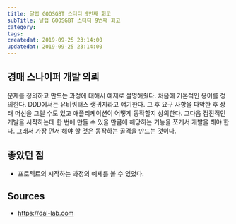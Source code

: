 ```yaml
---
title: 달랩 GOOSGBT 스터디 9번째 회고
subTitle: 달랩 GOOSGBT 스터디 9번째 회고
category: 
tags: 
createdat: 2019-09-25 23:14:00
updatedat: 2019-09-25 23:14:00
---
```


## 경매 스나이퍼 개발 의뢰

문제를 정의하고 만드는 과정에 대해서 예제로 설명해줬다. 처음에 기본적인 용어를 정의한다. DDD에서는 유비쿼터스 랭귀지라고 얘기한다. 그 후 요구 사항을 파악한 후 상태 머신을 그릴 수도 있고 애플리케이션이 어떻게 동작할지 상의한다. 그다음 점진적인 개발을 시작하는데 한 번에 만들 수 있을 만큼에 해당하는 기능을 쪼개서 개발을 해야 한다. 그래서 가장 먼저 해야 할 것은 동작하는 골격을 만드는 것이다.

## 좋았던 점

* 프로젝트의 시작하는 과정의 예제를 볼 수 있었다.

## Sources

* <https://dal-lab.com>